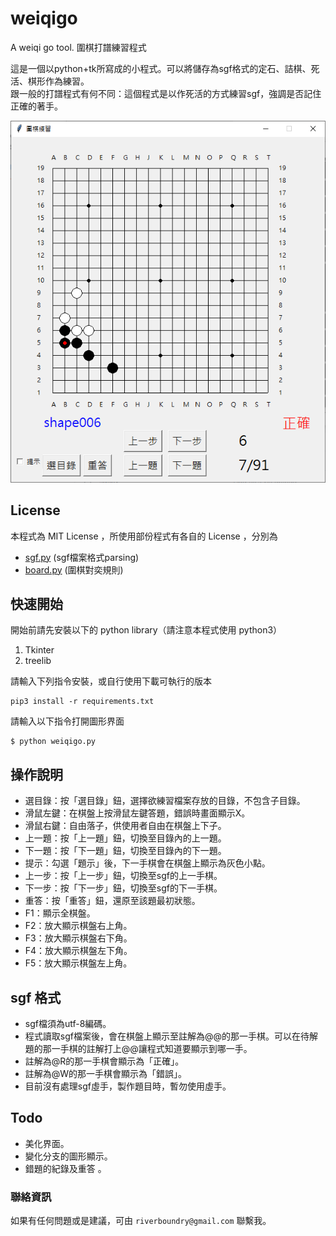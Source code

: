 # weiqigo
A weiqi go tool. 圍棋打譜練習程式

這是一個以python+tk所寫成的小程式。可以將儲存為sgf格式的定石、詰棋、死活、棋形作為練習。</BR>
跟一般的打譜程式有何不同：這個程式是以作死活的方式練習sgf，強調是否記住正確的著手。

<img src="./images/weiqigo.png" alt="weiqigo" width="520"/>

## License
本程式為 MIT License ，所使用部份程式有各自的 License ，分別為

* [sgf.py](https://github.com/jtauber/sgf)  (sgf檔案格式parsing)
* [board.py](https://github.com/ymgaq/Pyaq)  (圍棋對奕規則)

## 快速開始

開始前請先安裝以下的 python library（請注意本程式使用 python3）
1. Tkinter
2. treelib

請輸入下列指令安裝，或自行使用下載可執行的版本

    pip3 install -r requirements.txt

請輸入以下指令打開圖形界面

    $ python weiqigo.py


## 操作說明
* 選目錄：按「選目錄」鈕，選擇欲練習檔案存放的目錄，不包含子目錄。</BR>
* 滑鼠左鍵：在棋盤上按滑鼠左鍵答題，錯誤時畫面顯示X。</BR>
* 滑鼠右鍵：自由落子，供使用者自由在棋盤上下子。</BR>
* 上一題：按「上一題」鈕，切換至目錄內的上一題。</BR>
* 下一題：按「下一題」鈕，切換至目錄內的下一題。</BR>
* 提示：勾選「題示」後，下一手棋會在棋盤上顯示為灰色小點。</BR>
* 上一步：按「上一步」鈕，切換至sgf的上一手棋。</BR>
* 下一步：按「下一步」鈕，切換至sgf的下一手棋。</BR>
* 重答：按「重答」鈕，還原至該題最初狀態。</BR>
* F1：顯示全棋盤。</BR>
* F2：放大顯示棋盤右上角。</BR>
* F3：放大顯示棋盤右下角。</BR>
* F4：放大顯示棋盤左下角。</BR>
* F5：放大顯示棋盤左上角。

## sgf 格式
* sgf檔須為utf-8編碼。</BR>
* 程式讀取sgf檔案後，會在棋盤上顯示至註解為@@的那一手棋。可以在待解題的那一手棋的註解打上@@讓程式知道要顯示到哪一手。</BR>
* 註解為@R的那一手棋會顯示為「正確」。</BR>
* 註解為@W的那一手棋會顯示為「錯誤」。
* 目前沒有處理sgf虛手，製作題目時，暫勿使用虛手。

## Todo
* 美化界面。
* 變化分支的圖形顯示。
* 錯題的紀錄及重答 。

### 聯絡資訊
如果有任何問題或是建議，可由 ```riverboundry@gmail.com``` 聯繫我。
